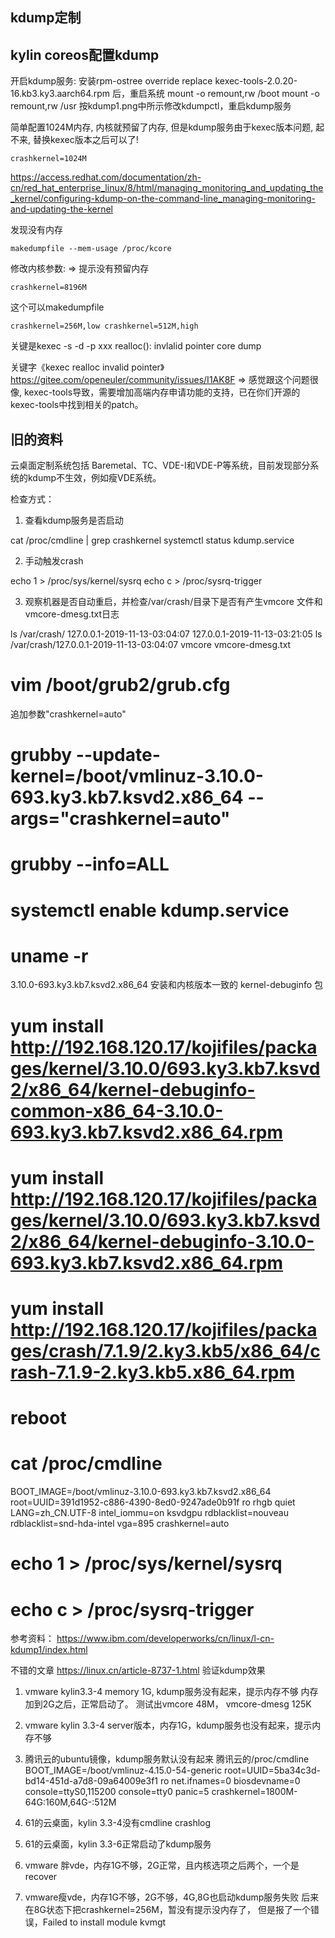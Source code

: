 ## kdump定制

## kylin coreos配置kdump

开启kdump服务:
安装rpm-ostree override replace kexec-tools-2.0.20-16.kb3.ky3.aarch64.rpm 后，重启系统
mount -o remount,rw /boot
mount -o remount,rw /usr
按kdump1.png中所示修改kdumpctl，重启kdump服务

简单配置1024M内存, 内核就预留了内存, 但是kdump服务由于kexec版本问题, 起不来, 替换kexec版本之后可以了!
```
crashkernel=1024M
```

https://access.redhat.com/documentation/zh-cn/red_hat_enterprise_linux/8/html/managing_monitoring_and_updating_the_kernel/configuring-kdump-on-the-command-line_managing-monitoring-and-updating-the-kernel

发现没有内存
```
makedumpfile --mem-usage /proc/kcore
```

修改内核参数: => 提示没有预留内存
```
crashkernel=8196M
```

这个可以makedumpfile
```
crashkernel=256M,low crashkernel=512M,high
```

关键是kexec -s -d -p xxx
realloc(): invlalid pointer
core dump

关键字《kexec realloc invalid pointer》
https://gitee.com/openeuler/community/issues/I1AK8F
=> 感觉跟这个问题很像, kexec-tools导致，需要增加高端内存申请功能的支持，已在你们开源的kexec-tools中找到相关的patch。

## 旧的资料

云桌面定制系统包括 Baremetal、TC、VDE-I和VDE-P等系统，目前发现部分系统的kdump不生效，例如瘦VDE系统。

检查方式：

1. 查看kdump服务是否启动

cat /proc/cmdline | grep crashkernel
systemctl status kdump.service

2. 手动触发crash

echo 1 > /proc/sys/kernel/sysrq
echo c > /proc/sysrq-trigger

3. 观察机器是否自动重启，并检查/var/crash/目录下是否有产生vmcore 文件和vmcore-dmesg.txt日志

ls /var/crash/
127.0.0.1-2019-11-13-03:04:07  127.0.0.1-2019-11-13-03:21:05
ls /var/crash/127.0.0.1-2019-11-13-03:04:07
vmcore  vmcore-dmesg.txt


# vim /boot/grub2/grub.cfg
追加参数"crashkernel=auto"
# grubby --update-kernel=/boot/vmlinuz-3.10.0-693.ky3.kb7.ksvd2.x86_64 --args="crashkernel=auto"
# grubby --info=ALL
# systemctl enable kdump.service
# uname -r
3.10.0-693.ky3.kb7.ksvd2.x86_64
安装和内核版本一致的 kernel-debuginfo 包
# yum install http://192.168.120.17/kojifiles/packages/kernel/3.10.0/693.ky3.kb7.ksvd2/x86_64/kernel-debuginfo-common-x86_64-3.10.0-693.ky3.kb7.ksvd2.x86_64.rpm
# yum install http://192.168.120.17/kojifiles/packages/kernel/3.10.0/693.ky3.kb7.ksvd2/x86_64/kernel-debuginfo-3.10.0-693.ky3.kb7.ksvd2.x86_64.rpm
# yum install http://192.168.120.17/kojifiles/packages/crash/7.1.9/2.ky3.kb5/x86_64/crash-7.1.9-2.ky3.kb5.x86_64.rpm
# reboot
# cat /proc/cmdline
BOOT_IMAGE=/boot/vmlinuz-3.10.0-693.ky3.kb7.ksvd2.x86_64 root=UUID=391d1952-c886-4390-8ed0-9247ade0b91f ro rhgb quiet LANG=zh_CN.UTF-8 intel_iommu=on ksvdgpu rdblacklist=nouveau rdblacklist=snd-hda-intel vga=895 crashkernel=auto
# echo 1 > /proc/sys/kernel/sysrq
# echo c > /proc/sysrq-trigger
参考资料：
https://www.ibm.com/developerworks/cn/linux/l-cn-kdump1/index.html

不错的文章
https://linux.cn/article-8737-1.html
验证kdump效果
1. vmware kylin3.3-4 memory 1G, kdump服务没有起来，提示内存不够
内存加到2G之后，正常启动了。
测试出vmcore 48M， vmcore-dmesg 125K

2. vmware kylin 3.3-4 server版本，内存1G，kdump服务也没有起来，提示内存不够

3. 腾讯云的ubuntu镜像，kdump服务默认没有起来
腾讯云的/proc/cmdline
BOOT_IMAGE=/boot/vmlinuz-4.15.0-54-generic root=UUID=5ba34c3d-bd14-451d-a7d8-09a64009e3f1 ro net.ifnames=0 biosdevname=0 console=ttyS0,115200 console=tty0 panic=5 crashkernel=1800M-64G:160M,64G-:512M

4. 61的云桌面，kylin 3.3-4没有cmdline crashlog
5. 61的云桌面，kylin 3.3-6正常启动了kdump服务
6. vmware 胖vde，内存1G不够，2G正常，且内核选项之后两个，一个是recover
7. vmware瘦vde，内存1G不够，2G不够，4G,8G也启动kdump服务失败
后来在8G状态下把crashkernel=256M，暂没有提示没内存了，
但是报了一个错误，Failed to install module kvmgt



